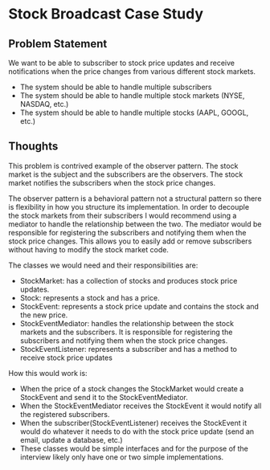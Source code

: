 # Stock Broadcast Case Study
## Problem Statement
We want to be able to subscriber to stock price updates and receive notifications when the price changes from various different stock markets.
- The system should be able to handle multiple subscribers
- The system should be able to handle multiple stock markets (NYSE, NASDAQ, etc.)
- The system should be able to handle multiple stocks (AAPL, GOOGL, etc.)
## Thoughts
This problem is contrived example of the observer pattern. The stock market is the subject and the subscribers are the observers. The stock market notifies the subscribers when the stock price changes. 

The observer pattern is a behavioral pattern not a structural pattern so there is flexibility in how you structure its implementation.
In order to decouple the stock markets from their subscribers I would recommend using a mediator to handle the relationship between the two. The mediator would be responsible for registering the subscribers and notifying them when the stock price changes. This allows you to easily add or remove subscribers without having to modify the stock market code.

The classes we would need and their responsibilities are:
- StockMarket: has a collection of stocks and produces stock price updates.
- Stock: represents a stock and has a price.
- StockEvent: represents a stock price update and contains the stock and the new price.
- StockEventMediator: handles the relationship between the stock markets and the subscribers. It is responsible for registering the subscribers and notifying them when the stock price changes.
- StockEventListener: represents a subscriber and has a method to receive stock price updates

How this would work is:
- When the price of a stock changes the StockMarket would create a StockEvent and send it to the StockEventMediator.
- When the StockEventMediator receives the StockEvent it would notify all the registered subscribers.
- When the subscriber(StockEventListener) receives the StockEvent it would do whatever it needs to do with the stock price update (send an email, update a database, etc.)
- These classes would be simple interfaces and for the purpose of the interview likely only have one or two simple implementations.